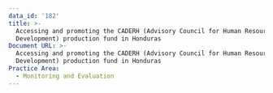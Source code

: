 ```yaml
---
data_id: '182'
title: >-
  Accessing and promoting the CADERH (Advisory Council for Human Resources
  Development) production fund in Honduras
Document URL: >-
  Accessing and promoting the CADERH (Advisory Council for Human Resources
  Development) production fund in Honduras
Practice Area:
  - Monitoring and Evaluation
---
```

